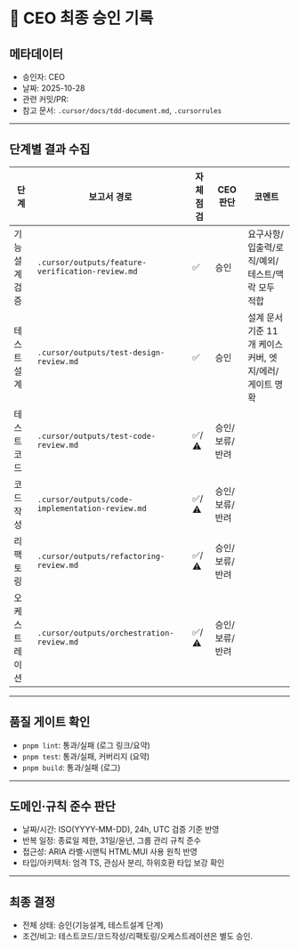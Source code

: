# 🧾 CEO 최종 승인 기록

## 메타데이터
- 승인자: CEO
- 날짜: 2025-10-28
- 관련 커밋/PR: 
- 참고 문서: `.cursor/docs/tdd-document.md`, `.cursorrules`

---

## 단계별 결과 수집
| 단계 | 보고서 경로 | 자체 점검 | CEO 판단 | 코멘트 |
|------|-------------|-----------|----------|--------|
| 기능설계 검증 | `.cursor/outputs/feature-verification-review.md` | ✅ | 승인 | 요구사항/입출력/로직/예외/테스트/맥락 모두 적합 |
| 테스트설계 | `.cursor/outputs/test-design-review.md` | ✅ | 승인 | 설계 문서 기준 11개 케이스 커버, 엣지/에러/게이트 명확 |
| 테스트코드 | `.cursor/outputs/test-code-review.md` | ✅/⚠️ | 승인/보류/반려 |  |
| 코드작성 | `.cursor/outputs/code-implementation-review.md` | ✅/⚠️ | 승인/보류/반려 |  |
| 리팩토링 | `.cursor/outputs/refactoring-review.md` | ✅/⚠️ | 승인/보류/반려 |  |
| 오케스트레이션 | `.cursor/outputs/orchestration-review.md` | ✅/⚠️ | 승인/보류/반려 |  |

---

## 품질 게이트 확인
- `pnpm lint`: 통과/실패 (로그 링크/요약)
- `pnpm test`: 통과/실패, 커버리지 (요약)
- `pnpm build`: 통과/실패 (로그)

---

## 도메인·규칙 준수 판단
- 날짜/시간: ISO(YYYY-MM-DD), 24h, UTC 검증 기준 반영
- 반복 일정: 종료일 제한, 31일/윤년, 그룹 관리 규칙 준수
- 접근성: ARIA 라벨·시맨틱 HTML·MUI 사용 원칙 반영
- 타입/아키텍처: 엄격 TS, 관심사 분리, 하위호환 타입 보강 확인

---

## 최종 결정
- 전체 상태: 승인(기능설계, 테스트설계 단계)
- 조건/비고: 테스트코드/코드작성/리팩토링/오케스트레이션은 별도 승인.


